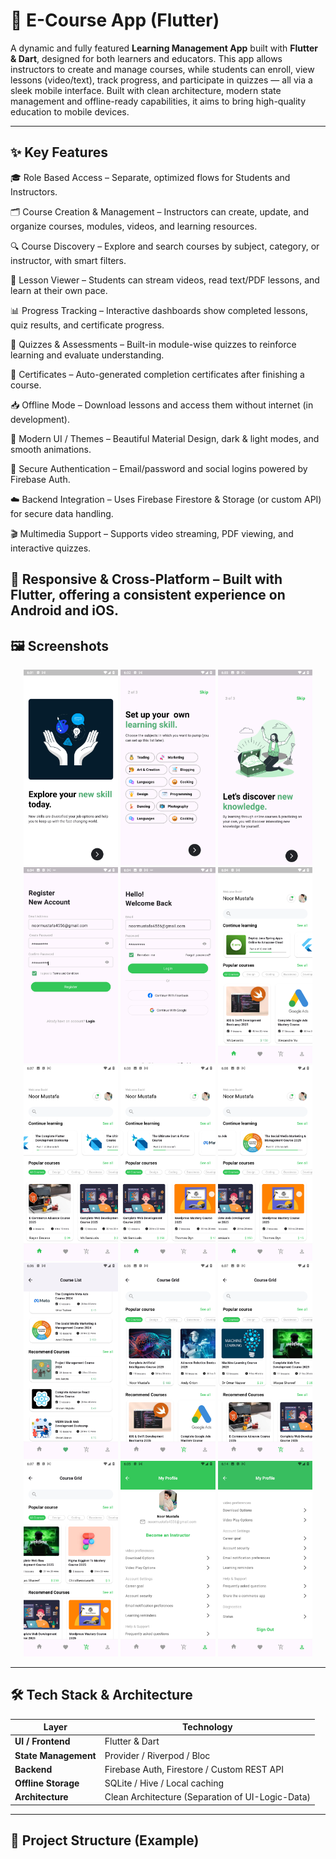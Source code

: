 

# 📘 E-Course App (Flutter)

A dynamic and fully featured **Learning Management App** built with **Flutter & Dart**, designed for both learners and educators. This app allows instructors to create and manage courses, while students can enroll, view lessons (video/text), track progress, and participate in quizzes — all via a sleek mobile interface. Built with clean architecture, modern state management and offline-ready capabilities, it aims to bring high-quality education to mobile devices.

---

## ✨ Key Features

🎓 Role Based Access – Separate, optimized flows for Students and Instructors.

🗂 Course Creation & Management – Instructors can create, update, and organize courses, modules, videos, and learning resources.

🔍 Course Discovery – Explore and search courses by subject, category, or instructor, with smart filters.

📖 Lesson Viewer – Students can stream videos, read text/PDF lessons, and learn at their own pace.

📊 Progress Tracking – Interactive dashboards show completed lessons, quiz results, and certificate progress.

🧪 Quizzes & Assessments – Built-in module-wise quizzes to reinforce learning and evaluate understanding.

📜 Certificates – Auto-generated completion certificates after finishing a course.

📥 Offline Mode – Download lessons and access them without internet (in development).

🎨 Modern UI / Themes – Beautiful Material Design, dark & light modes, and smooth animations.

🔐 Secure Authentication – Email/password and social logins powered by Firebase Auth.

☁️ Backend Integration – Uses Firebase Firestore & Storage (or custom API) for secure data handling.

🎬 Multimedia Support – Supports video streaming, PDF viewing, and interactive quizzes.

📱 Responsive & Cross-Platform – Built with Flutter, offering a consistent experience on Android and iOS.
---

## 🖼 Screenshots

<p align="center">
  <img src="assets/images/1.png" width="30%" alt="Screenshot 1"/>
  <img src="assets/images/2.png" width="30%" alt="Screenshot 2"/>
  <img src="assets/images/3.png" width="30%" alt="Screenshot 3"/>
  <img src="assets/images/4.png" width="30%" alt="Screenshot 4"/>
  <img src="assets/images/5.png" width="30%" alt="Screenshot 5"/>
  <img src="assets/images/6.png" width="30%" alt="Screenshot 6"/>
  <img src="assets/images/7.png" width="30%" alt="Screenshot 7"/>
  <img src="assets/images/8.png" width="30%" alt="Screenshot 8"/>
  <img src="assets/images/9.png" width="30%" alt="Screenshot 9"/>
  <img src="assets/images/10.png" width="30%" alt="Screenshot 10"/>
   <img src="assets/images/11.png" width="30%" alt="Screenshot 11"/>
   <img src="assets/images/12.png" width="30%" alt="Screenshot 12"/>
   <img src="assets/images/13.png" width="30%" alt="Screenshot 13"/>
   <img src="assets/images/14.png" width="30%" alt="Screenshot 14"/>
   <img src="assets/images/15.png" width="30%" alt="Screenshot 15"/>
</p>

---

## 🛠 Tech Stack & Architecture

| Layer            | Technology                         |
|------------------|------------------------------------|
| **UI / Frontend** | Flutter & Dart                     |
| **State Management** | Provider / Riverpod / Bloc       |
| **Backend**       | Firebase Auth, Firestore / Custom REST API |
| **Offline Storage** | SQLite / Hive / Local caching    |
| **Architecture**  | Clean Architecture (Separation of UI-Logic-Data) |

---

## 📂 Project Structure (Example)


